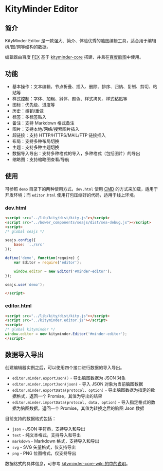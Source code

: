 KityMinder Editor
==========

## 简介

KityMinder Editor 是一款强大、简介、体验优秀的脑图编辑工具，适合用于编辑树/图/网等结构的数据。

编辑器由百度 [FEX](https://github.com/fex-team) 基于 [kityminder-core](https://github.com/fex-team/kityminder-core) 搭建，并且在[百度脑图](http://naotu.baidu.com)中使用。

## 功能

- 基本操作：文本编辑，节点折叠、插入、删除、排序、归纳、复制、剪切、粘贴等
- 样式控制：字体、加粗、斜体、颜色、样式拷贝、样式粘贴等
- 图标：优先级、进度等
- 历史：撤销/重做
- 标签：多标签贴入
- 备注：支持 Markdown 格式备注
- 图片：支持本地/网络/搜索图片插入
- 超链接：支持 HTTP/HTTPS/MAIL/FTP 链接插入
- 布局：支持多种布局切换
- 主题：支持多种主题切换
- 数据导入导出：支持多种格式的导入，多种格式（包括图片）的导出
- 缩略图：支持缩略图查看/导航

## 使用

可参照 `demo` 目录下的两种使用方式，`dev.html` 使用 [CMD](https://github.com/seajs/seajs/issues/242) 的方式来加载，适用于开发环境；而 `editor.html` 使用打包压缩好的代码，适用于线上环境。

### dev.html

```html
<script src="../lib/kity/dist/kity.js"></script>
<script src="../bower_components/seajs/dist/sea-debug.js"></script>
<script>
/* global seajs */

seajs.config({
    base: '../src'
});

define('demo', function(require) {
    var Editor = require('editor');

    window.editor = new Editor('#minder-editor');
});

seajs.use('demo');

</script>
```

### editor.html

```html
<script src="../lib/kity/dist/kity.js"></script>
<script src="../kityminder.editor.js"></script>
<script>
/* global kityminder */
window.editor = new kityminder.Editor('#minder-editor');
</script>
```

## 数据导入导出

创建编辑器实例之后，可以使用四个接口进行数据的导入导出。

* `editor.minder.exportJson()` - 导出脑图数据为 JSON 对象
* `editor.minder.importJson(json)` - 导入 JSON 对象为当前脑图数据
* `editor.minder.exportData(protocol, option)` - 导出脑图数据为指定的数据格式，返回一个 Promise，其值为导出的结果
* `editor.minder.importData(protocol, data, option)` - 导入指定格式的数据为脑图数据，返回一个 Promise，其值为转换之后的脑图 Json 数据

目前支持的数据格式包括：

* `json` - JSON 字符串，支持导入和导出
* `text` - 纯文本格式，支持导入和导出
* `markdown` - Markdown 格式，支持导入和导出
* `svg` - SVG 矢量格式，仅支持导出
* `png` - PNG 位图格式，仅支持导出

数据格式的具体信息，可参考 [kityminder-core-wiki 的中的说明](https://github.com/fex-team/kityminder-core/wiki)。